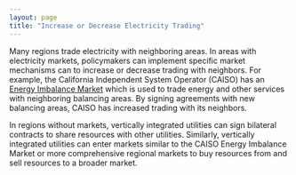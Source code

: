 ```yaml
---
layout: page
title: "Increase or Decrease Electricity Trading"
---
```


Many regions trade electricity with neighboring areas. In areas with electricity markets, policymakers can implement specific market mechanisms can to increase or decrease trading with neighbors. For example, the California Independent System Operator (CAISO) has an [Energy Imbalance Market](http://www.caiso.com/informed/pages/eimoverview/default.aspx) which is used to trade energy and other services with neighboring balancing areas. By signing agreements with new balancing areas, CAISO has increased trading with its neighbors.

In regions without markets, vertically integrated utilities can sign bilateral contracts to share resources with other utilities. Similarly, vertically integrated utilities can enter markets similar to the CAISO Energy Imbalance Market or more comprehensive regional markets to buy resources from and sell resources to a broader market.
